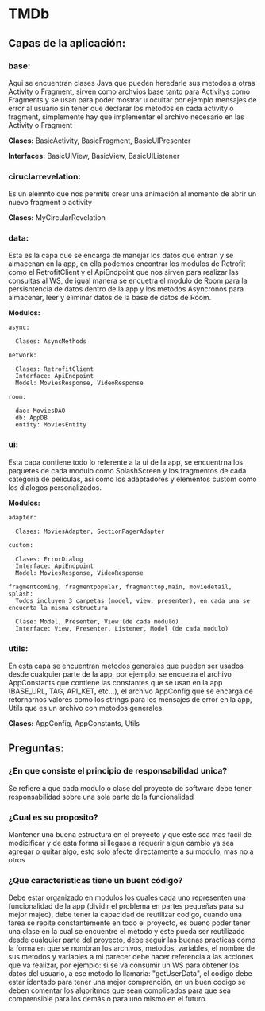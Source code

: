 # TMDb

## Capas de la aplicación:

### base:
  Aqui se encuentran clases Java que pueden heredarle sus metodos a otras Activity o Fragment, sirven como archvios
  base tanto para Activitys como Fragments y se usan para poder mostrar u ocultar por ejemplo mensajes de error al usuario sin tener que declarar
  los metodos en cada activity o fragment, simplemente hay que implementar el archivo necesario en las Activity o Fragment
  
  **Clases:** BasicActivity, BasicFragment, BasicUIPresenter
  
  **Interfaces:** BasicUIView, BasicView, BasicUIListener 

### ciruclarrevelation:
  Es un elemnto que nos permite crear una animación al momento de abrir un nuevo fragment o activity
  
  **Clases:** MyCircularRevelation
  
### data:
  Esta es la capa que se encarga de manejar los datos que entran y se almacenan en la app, en ella podemos encontrar los modulos de Retrofit
  como el RetrofitClient y el ApiEndpoint que nos sirven para realizar las consultas al WS, de igual manera se encuetra el modulo de Room
  para la persisntencia de datos dentro de la app y los metodos Asyncronos para almacenar, leer y eliminar datos de la base de datos de Room.
  
  **Modulos:**
 
    async:
    
      Clases: AsyncMethods
      
    network:
    
      Clases: RetrofitClient
      Interface: ApiEndpoint
      Model: MoviesResponse, VideoResponse 
      
    room:
    
      dao: MoviesDAO
      db: AppDB
      entity: MoviesEntity 
  

### ui:
  Esta capa contiene todo lo referente a la ui de la app, se encuentrna los paquetes de cada modulo como SplashScreen y los fragmentos
  de cada categoria de peliculas, asi como los adaptadores y elementos custom como los dialogos personalizados.
  
  **Modulos:**
 
    adapter:
    
      Clases: MoviesAdapter, SectionPagerAdapter
      
    custom:
    
      Clases: ErrorDialog
      Interface: ApiEndpoint
      Model: MoviesResponse, VideoResponse 
      
    fragmentcoming, fragmentpopular, fragmenttop,main, moviedetail, splash:
      Todos incluyen 3 carpetas (model, view, presenter), en cada una se encuenta la misma estructura
      
      Clase: Model, Presenter, View (de cada modulo)
      Interface: View, Presenter, Listener, Model (de cada modulo)

### utils:
 En esta capa se encuentran metodos generales que pueden ser usados desde cualquier parte de la app, por ejemplo, se encuetra el archivo
 AppConstants que contiene las constantes que se usan en la app (BASE_URL, TAG, API_KET, etc...), el archivo AppConfig que se encarga de 
 retornarnos valores como los strings para los mensajes de error en la app, Utils que es un archivo con metodos generales.
 
 **Clases:** AppConfig, AppConstants, Utils
 
 
 
## Preguntas:
 ### ¿En que consiste el principio de responsabilidad unica?
  Se refiere a que cada modulo o clase del proyecto de software debe tener responsabilidad sobre una sola parte de la funcionalidad
 ### ¿Cual es su proposito?
  Mantener una buena estructura en el proyecto y que este sea mas facil de modicificar y de esta forma si llegase a requerir algun cambio ya 
  sea agregar o quitar algo, esto solo afecte directamente a su modulo, mas no a otros
### ¿Que caracteristicas tiene un buent código?
  Debe estar organizado en modulos los cuales cada uno representen una funcionalidad de la app (dividir el problema en partes pequeñas para su mejor majeo),
  debe tener la capacidad de reutilizar codigo, cuando una tarea se repite constantemente en todo el proyecto, es bueno poder tener una clase en la cual se
  encuentre el metodo y este pueda ser reutilizado desde cualquier parte del proyecto, debe seguir las buenas practicas como la forma en que se nombran los 
  archivos, metodos, variables, el nombre de sus metodos y variables a mi parecer debe hacer referencia a las acciones que va realizar, por ejemplo: si se 
  va consumir un  WS para obtener los datos del usuario, a ese metodo lo llamaria: "getUserData", el codigo debe estar identado para tener una mejor comprención,
  en un buen codigo se deben comentar los algoritmos que sean complicados para que sea comprensible para los demás o para uno mismo en el futuro.
